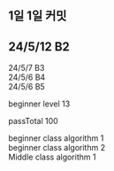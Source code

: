 ## 1일 1일 커밋
## 24/5/12 B2 </br>
24/5/7 B3 </br> 
24/5/6 B4 </br> 
24/5/6 B5 </br> 


beginner level 13

passTotal 100

beginner class algorithm 1</br>
beginner class algorithm 2</br>
Middle class algorithm 1
